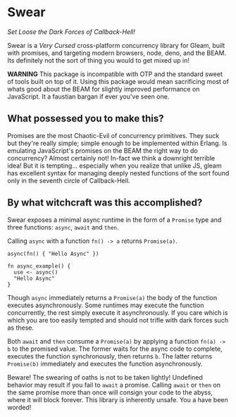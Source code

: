 # Swear
*Set Loose the Dark Forces of Callback-Hell!*

Swear is a *Very Cursed* cross-platform concurrency library for Gleam, built with promises, and targeting modern browsers, node, deno, and the BEAM. Its definitely not the sort of thing you would to get mixed up in!

**WARNING** This package is incompatible with OTP and the standard sweet of tools built on top of it. Using this package would mean sacrificing most of whats good about the BEAM for slightly improved performance on JavaScript. It a faustian bargan if ever you've seen one.

## What possessed you to make this?
Promises are the most Chaotic-Evil of concurrency primitives. They suck but they're really simple; simple enough to be implemented within Erlang. Is emulating JavaScript's promises on the BEAM the right way to do concurrency? Almost certainly not! In-fact we think a downright terrible idea! But it is tempting... especially when you realize that unlike JS, gleam has excellent syntax for managing deeply nested functions of the sort found only in the seventh circle of Callback-Hell.

## By what witchcraft was this accomplished?
Swear exposes a minimal async runtime in the form of a `Promise` type and three functions: `async`, `await` and `then`.

Calling `async` with a function `fn() -> a` returns `Promise(a)`.

```gleam
async(fn() { "Hello Async" })

fn async_example() {
  use <- async()
  "Hello Async"
}
```

Though `async` immediately returns a `Promise(a)` the body of the function executes asynchronously. Some runtimes may execute the function concurrently, the rest simply execute it asynchronously. If you care which is which you are too easily tempted and should not trifle with dark forces such as these.

Both `await` and `then` consume a `Promise(a)` by applying a function `fn(a) -> b` to the promised value. The former waits for the async code to complete, executes the function synchronously, then returns `b`. The latter returns `Promise(b)` immediately and executes the function asynchronously. 

Beware! The swearing of oaths is not to be taken lightly! Undefined behavior may result if you fail to `await` a promise. Calling `await` or `then` on the same promise more than once will consign your code to the abyss, where it will block forever. This library is inherently unsafe. You a have been worded!
